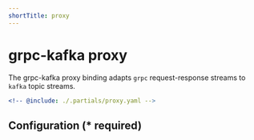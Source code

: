 ```yaml
---
shortTitle: proxy
---
```


# grpc-kafka proxy

The grpc-kafka proxy binding adapts `grpc` request-response streams to `kafka` topic streams.

```yaml {3}
<!-- @include: ./.partials/proxy.yaml -->
```

## Configuration (\* required)

<!-- @include: ./.partials/options.md -->
<!-- @include: ./.partials/routes.md -->
<!-- @include: ../.partials/telemetry-grpc.md -->
